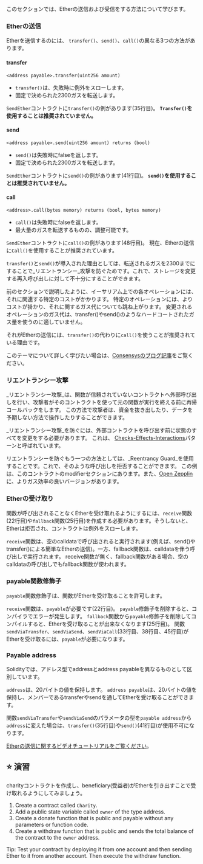 このセクションでは、Etherの送信および受信をする方法について学びます。

### Etherの送信

Etherを送信するのには、 `transfer()`、`send()`、`call()`の異なる3つの方法があります。

#### **transfer**

`<address payable>.transfer(uint256 amount)`

- `transfer()`は、失敗時に例外をスローします。
- 固定で決められた2300ガスを転送します。

`SendEther`コントラクトに`transfer()`の例があります(35行目)。
**`Transfer()`を使用することは推奨されていません。**

#### **send**

`<address payable>.send(uint256 amount) returns (bool)`

- `send()`は失敗時にfalseを返します。
- 固定で決められた2300ガスを転送します。

`SendEther`コントラクトに`send()`の例があります(41行目)。
**`send()`を使用することは推奨されていません。**

#### **call**

`<address>.call(bytes memory) returns (bool, bytes memory)`

- `call()`は失敗時にfalseを返します。
- 最大量のガスを転送するものの、調整可能です。

`SendEther`コントラクトに`call()`の例があります(48行目)。
現在、Etherの送信に`Call()`を使用することが推奨されています。

`transfer()`と`send()`が導入された理由としては、転送されるガスを2300までにすることで_リエントランシー_攻撃を防ぐためです。これで、ストレージを変更する再入呼び出しに対して不十分にすることができます。

前のセクションで説明したように、イーサリアム上での各オペレーションには、それに関連する特定のコストがかかります。 特定のオペレーションには、よりコストが掛かり、それに関するガス代についても跳ね上がります。 変更されるオペレーションのガス代は、transfer()やsend()のようなハードコートされたガス量を使うのに適していません。

それがEtherの送信には、`transfer()`の代わりに`call()`を使うことが推奨されている理由です。

このテーマについて詳しく学びたい場合は、<a href="https://consensys.net/diligence/blog/2019/09/stop-using-soliditys-transfer-now/" target="_blank">Consensysのブログ記事</a>をご覧ください。

### リエントランシー攻撃

_リエントランシー攻撃_は、関数が信頼されていないコントラクトへ外部呼び出しを行い、攻撃者がそのコントラクトを使って元の関数が実行を終える前に再帰コールバックをします。 この方法で攻撃者は、資金を抜き出したり、データを予期しない方法で操作したりすることができます。

_リエントランシー攻撃_を防ぐには、外部コントラクトを呼び出す前に状態のすべてを変更をする必要があります。 これは、 <a href="https://docs.soliditylang.org/en/latest/security-considerations.html#re-entrancy" target="_blank">Checks-Effects-Interactions</a>パターンと呼ばれています。

リエントランシーを防ぐもう一つの方法としては、_Reentrancy Guard_を使用することです。これで、そのような呼び出しを拒否することができます。 この例は、このコントラクトのmodifierセクションにあります。また、<a href="https://github.com/OpenZeppelin/openzeppelin-contracts/blob/master/contracts/security/ReentrancyGuard.sol" target="_blank">Open Zepplin</a>に、よりガス効率の良いバージョンがあります。

### Etherの受け取り

関数が呼び出されることなくEtherを受け取れるようにするには、`receive`関数(22行目)や`fallback`関数(25行目)を作成する必要があります。そうしないと、Etherは拒否され、コントラクトは例外をスローします。

`receive`関数は、空のcalldataで呼び出されると実行されます(例えば、send()やtransfer()による簡単なEtherの送信)。一方、fallback関数は、calldataを伴う呼び出しで実行されます。 receive関数が無く、fallback関数がある場合、空のcalldataの呼び出しでもfallback関数が使われます。

### payable関数修飾子

`payable`関数修飾子は、関数がEtherを受け取ることを許可します。

`receive`関数は、`payable`が必要です(22行目)。 `payable`修飾子を削除すると、コンパイラでエラーが発生します。 `fallback`関数から`payable`修飾子を削除してコンパイルすると、Etherを受け取ることが出来なくなります(25行目)。
関数 `sendViaTransfer`、`sendViaSend`、`sendViaCall`(33行目、38行目、45行目)がEtherを受け取るには、`payable`が必要になります。

### Payable address

Solidityでは、アドレス型でaddressとaddress payableを異なるものとして区別しています。

`address`は、20バイトの値を保持します。
`address payable`は、20バイトの値を保持し、メンバーであるtransferやsendを通してEtherを受け取ることができます。

関数`sendViaTransfer`や`sendViaSend`のパラメータの型を`payable address`から`address`に変えた場合は、`transfer()`(35行目)や`send()`(41行目)が使用不可になります。

<a href="https://www.youtube.com/watch?v=_5vGaqgzlG8" target="_blank">Etherの送信に関するビデオチュートリアルをご覧ください</a>。

## ⭐️ 演習

charityコントラクトを作成し、beneficiary(受益者)がEtherを引き出すことで受け取れるようにしてみましょう。

1. Create a contract called `Charity`.
2. Add a public state variable called `owner` of the type address.
3. Create a donate function that is public and payable without any parameters or function code.
4. Create a withdraw function that is public and sends the total balance of the contract to the `owner` address.

Tip: Test your contract by deploying it from one account and then sending Ether to it from another account. Then execute the withdraw function.